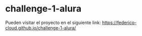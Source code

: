 # challenge-1-alura

Pueden visitar el proyecto en el siguiente link: https://federico-cloud.github.io/challenge-1-alura/

